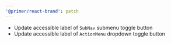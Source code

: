 ```yaml
---
'@primer/react-brand': patch
---
```


- Update accessible label of `SubNav` submenu toggle button
- Update accessible label of `ActionMenu` dropdown toggle button
